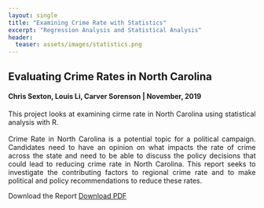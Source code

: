 ```yaml
---
layout: single
title: "Examining Crime Rate with Statistics"
excerpt: "Regression Analysis and Statistical Analysis"
header:
  teaser: assets/images/statistics.png
---
```


## Evaluating Crime Rates in North Carolina

#### Chris Sexton, Louis Li, Carver Sorenson | November, 2019

<div style="text-align: justify">
This project looks at examining cirme rate in North Carolina using statistical analysis with R.    
<br>
<br>
Crime Rate in North Carolina is a potential topic for a political campaign. Candidates need to have an
opinion on what impacts the rate of crime across the state and need to be able to discuss the policy decisions
that could lead to reducing crime rate in North Carolina. This report seeks to investigate the contributing
factors to regional crime rate and to make political and policy recommendations to reduce these rates.
</div>


Download the Report <a href="/assets/docs/Li_Sexton_Sorensen_lab_3.pdf" download>Download PDF</a>

